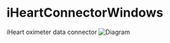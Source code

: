 # iHeartConnectorWindows
iHeart oximeter data connector
![Diagram](../.github/profile/assets/images/connector.png)